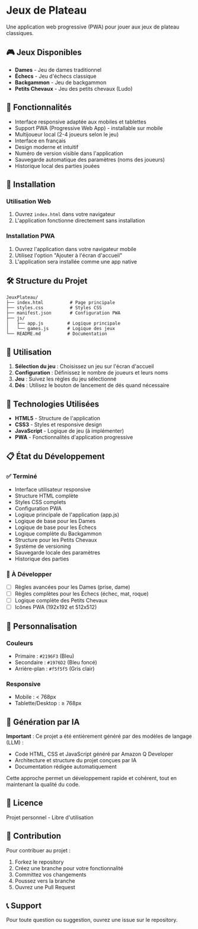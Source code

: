 # Jeux de Plateau

Une application web progressive (PWA) pour jouer aux jeux de plateau classiques.

## 🎮 Jeux Disponibles

- **Dames** - Jeu de dames traditionnel
- **Échecs** - Jeu d'échecs classique
- **Backgammon** - Jeu de backgammon
- **Petits Chevaux** - Jeu des petits chevaux (Ludo)

## 🚀 Fonctionnalités

- Interface responsive adaptée aux mobiles et tablettes
- Support PWA (Progressive Web App) - installable sur mobile
- Multijoueur local (2-4 joueurs selon le jeu)
- Interface en français
- Design moderne et intuitif
- Numéro de version visible dans l'application
- Sauvegarde automatique des paramètres (noms des joueurs)
- Historique local des parties jouées

## 📱 Installation

### Utilisation Web
1. Ouvrez `index.html` dans votre navigateur
2. L'application fonctionne directement sans installation

### Installation PWA
1. Ouvrez l'application dans votre navigateur mobile
2. Utilisez l'option "Ajouter à l'écran d'accueil"
3. L'application sera installée comme une app native

## 🛠️ Structure du Projet

```
JeuxPlateau/
├── index.html          # Page principale
├── styles.css          # Styles CSS
├── manifest.json       # Configuration PWA
├── js/
│   ├── app.js         # Logique principale
│   └── games.js       # Logique des jeux
└── README.md          # Documentation
```

## 🎯 Utilisation

1. **Sélection du jeu** : Choisissez un jeu sur l'écran d'accueil
2. **Configuration** : Définissez le nombre de joueurs et leurs noms
3. **Jeu** : Suivez les règles du jeu sélectionné
4. **Dés** : Utilisez le bouton de lancement de dés quand nécessaire

## 🔧 Technologies Utilisées

- **HTML5** - Structure de l'application
- **CSS3** - Styles et responsive design
- **JavaScript** - Logique de jeu (à implémenter)
- **PWA** - Fonctionnalités d'application progressive

## 📋 État du Développement

### ✅ Terminé
- Interface utilisateur responsive
- Structure HTML complète
- Styles CSS complets
- Configuration PWA
- Logique principale de l'application (app.js)
- Logique de base pour les Dames
- Logique de base pour les Échecs
- Logique complète du Backgammon
- Structure pour les Petits Chevaux
- Système de versioning
- Sauvegarde locale des paramètres
- Historique des parties

### 🚧 À Développer
- [ ] Règles avancées pour les Dames (prise, dame)
- [ ] Règles complètes pour les Échecs (échec, mat, roque)
- [ ] Logique complète des Petits Chevaux
- [ ] Icônes PWA (192x192 et 512x512)

## 🎨 Personnalisation

### Couleurs
- Primaire : `#2196F3` (Bleu)
- Secondaire : `#1976D2` (Bleu foncé)
- Arrière-plan : `#f5f5f5` (Gris clair)

### Responsive
- Mobile : < 768px
- Tablette/Desktop : ≥ 768px

## 🤖 Génération par IA

**Important** : Ce projet a été entièrement généré par des modèles de langage (LLM) :
- Code HTML, CSS et JavaScript généré par Amazon Q Developer
- Architecture et structure du projet conçues par IA
- Documentation rédigée automatiquement

Cette approche permet un développement rapide et cohérent, tout en maintenant la qualité du code.

## 📄 Licence

Projet personnel - Libre d'utilisation

## 🤝 Contribution

Pour contribuer au projet :
1. Forkez le repository
2. Créez une branche pour votre fonctionnalité
3. Committez vos changements
4. Poussez vers la branche
5. Ouvrez une Pull Request

## 📞 Support

Pour toute question ou suggestion, ouvrez une issue sur le repository.